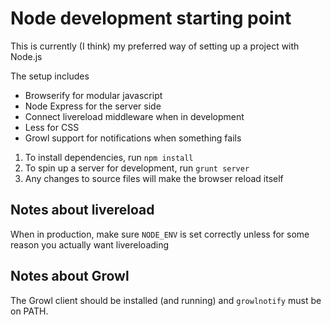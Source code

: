 # Node development starting point

This is currently (I think) my preferred way of setting up a project with Node.js

The setup includes
* Browserify for modular javascript
* Node Express for the server side
* Connect livereload middleware when in development
* Less for CSS
* Growl support for notifications when something fails

1) To install dependencies, run `npm install`
2) To spin up a server for development, run `grunt server`
3) Any changes to source files will make the browser reload itself

## Notes about livereload
When in production, make sure `NODE_ENV` is set correctly unless for some reason you actually want livereloading

## Notes about Growl
The Growl client should be installed (and running) and `growlnotify` must be on PATH.

